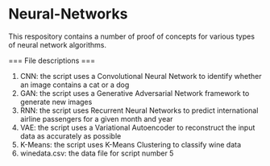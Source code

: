 # Neural-Networks
This respository contains a number of proof of concepts for various types of neural network algorithms.

=== File descriptions ===

1. CNN: the script uses a Convolutional Neural Network to identify whether an image contains a cat or a dog
2. GAN: the script uses a Generative Adversarial Network framework to generate new images
3. RNN: the script uses Recurrent Neural Networks to predict international airline passengers for a given month and year
4. VAE: the script uses a Variational Autoencoder to reconstruct the input data as accurately as possible
5. K-Means: the script uses K-Means Clustering to classify wine data
6. winedata.csv: the data file for script number 5
